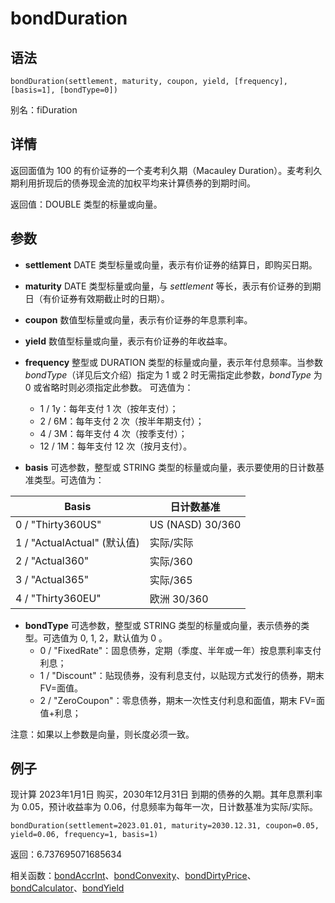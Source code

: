 # bondDuration

## 语法

`bondDuration(settlement, maturity, coupon, yield,
[frequency], [basis=1], [bondType=0])`

别名：fiDuration

## 详情

返回面值为 100 的有价证券的一个麦考利久期（Macauley Duration）。麦考利久期利用折现后的债券现金流的加权平均来计算债券的到期时间。

返回值：DOUBLE 类型的标量或向量。

## 参数

* **settlement** DATE 类型标量或向量，表示有价证券的结算日，即购买日期。
* **maturity** DATE 类型标量或向量，与 *settlement*
  等长，表示有价证券的到期日（有价证券有效期截止时的日期）。
* **coupon** 数值型标量或向量，表示有价证券的年息票利率。
* **yield** 数值型标量或向量，表示有价证券的年收益率。
* **frequency** 整型或 DURATION 类型的标量或向量，表示年付息频率。当参数 *bondType*（详见后文介绍）指定为 1 或 2
  时无需指定此参数，*bondType* 为 0 或省略时则必须指定此参数。 可选值为：
  + 1 / 1y：每年支付 1 次（按年支付）；
  + 2 / 6M：每年支付 2 次（按半年期支付）；
  + 4 / 3M：每年支付 4 次（按季支付）；
  + 12 / 1M：每年支付 12 次（按月支付）。

* **basis** 可选参数，整型或 STRING 类型的标量或向量，表示要使用的日计数基准类型。可选值为：

| Basis | 日计数基准 |
| --- | --- |
| 0 / "Thirty360US" | US (NASD) 30/360 |
| 1 / "ActualActual" (默认值) | 实际/实际 |
| 2 / "Actual360" | 实际/360 |
| 3 / "Actual365" | 实际/365 |
| 4 / "Thirty360EU" | 欧洲 30/360 |

* **bondType** 可选参数，整型或 STRING 类型的标量或向量，表示债券的类型。可选值为 0, 1, 2，默认值为 0 。
  + 0 / "FixedRate"：固息债券，定期（季度、半年或一年）按息票利率支付利息；
  + 1 / "Discount"：贴现债券，没有利息支付，以贴现方式发行的债券，期末 FV=面值。
  + 2 / "ZeroCoupon"：零息债券，期末一次性支付利息和面值，期末 FV=面值+利息；

注意：如果以上参数是向量，则长度必须一致。

## 例子

现计算 2023年1月1日 购买，2030年12月31日 到期的债券的久期。其年息票利率为 0.05，预计收益率为
0.06，付息频率为每年一次，日计数基准为实际/实际。

```
bondDuration(settlement=2023.01.01, maturity=2030.12.31, coupon=0.05, yield=0.06, frequency=1, basis=1)
```

返回：6.737695071685634

相关函数：[bondAccrInt](bondaccrint.html)、[bondConvexity](bondconvexity.html)、[bondDirtyPrice](bondDirtyPrice.html)、[bondCalculator](bondCalculator.html)、[bondYield](bondyield.html)


